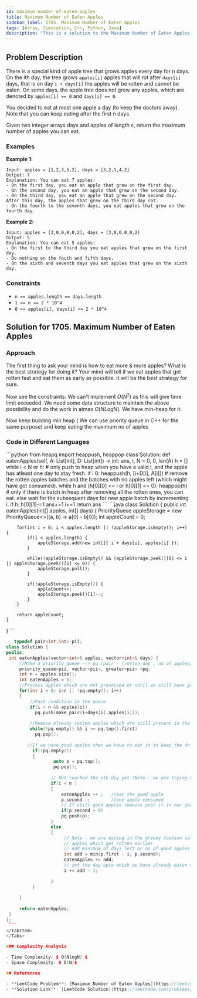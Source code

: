 ```yaml
---
id: maximum-number-of-eaten-apples
title: Maximum Number of Eaten Apples
sidebar_label: 1705. Maximum Number of Eaten Apples
tags: [Array, Simulation, C++, Python, Java]
description: "This is a solution to the Maximum Number of Eaten Apples problem on LeetCode."
---
```


## Problem Description

There is a special kind of apple tree that grows apples every day for n days. On the ith day, the tree grows `apples[i]` apples that will rot after `days[i]` days, that is on day `i + days[i]` the apples will be rotten and cannot be eaten. On some days, the apple tree does not grow any apples, which are denoted by `apples[i] == 0` and `days[i] == 0`.

You decided to eat at most one apple a day (to keep the doctors away). Note that you can keep eating after the first n days.

Given two integer arrays days and apples of length `n`, return the maximum number of apples you can eat.

### Examples

**Example 1:**

```
Input: apples = [1,2,3,5,2], days = [3,2,1,4,2]
Output: 7
Explanation: You can eat 7 apples:
- On the first day, you eat an apple that grew on the first day.
- On the second day, you eat an apple that grew on the second day.
- On the third day, you eat an apple that grew on the second day. After this day, the apples that grew on the third day rot.
- On the fourth to the seventh days, you eat apples that grew on the fourth day.

```

**Example 2:**

```
Input: apples = [3,0,0,0,0,2], days = [3,0,0,0,0,2]
Output: 5
Explanation: You can eat 5 apples:
- On the first to the third day you eat apples that grew on the first day.
- Do nothing on the fouth and fifth days.
- On the sixth and seventh days you eat apples that grew on the sixth day.

```

### Constraints

- `n == apples.length == days.length`
- `1 <= n <= 2 * 10^4`
- `0 <= apples[i], days[i] <= 2 * 10^4`

## Solution for 1705. Maximum Number of Eaten Apples


### Approach 

The first thing to ask your mind is how to eat more & more apples? What is the best strategy for doing it?
Your mind will tell if we eat apples that get rotten fast and eat them as early as possible. It will be the best strategy for sure.

Now see the constraints: We can't implement $O(N^2)$ as this will give time limit exceeded.
We need some data structure to maintain the above possibility and do the work in atmax $O(NLogN)$.
We have min-heap for it.

Now keep building min heap ( We can use priority queue in C++ for the same purpose) and keep eating the maximum no of apples 

### Code in Different Languages

<Tabs>
  <TabItem value="Python" label="Python">
  <SolutionAuthor name="@agarwalhimanshugaya"/>
   ```python
       from heapq import heappush, heappop
class Solution:
    def eatenApples(self, A: List[int], D: List[int]) -> int:
        ans, i, N = 0, 0, len(A)
        h = []
        while i < N or h:
            # only push to heap when you have a valid i, and the apple has atleast one day to stay fresh.
            if i<N and A[i] > 0:
                heappush(h, [i+D[i], A[i]])
            # remove the rotten apples batches and the batches with no apples left (which might have got consumed).
            while h and (h[0][0] <= i or h[0][1] <= 0):
                heappop(h)
            # only if there is batch in heap after removing all the rotten ones, you can eat. else wait for the subsequent days for new apple batch by incrementing i.
            if h:
                h[0][1]-=1
                ans+=1
            i+=1
        return ans 
    ```
  </TabItem>
  <TabItem value="Java" label="Java">
  <SolutionAuthor name="@agarwalhimanshugaya"/>
   ```java
       class Solution {
    public int eatenApples(int[] apples, int[] days) {
        PriorityQueue<int[]> appleStorage = new PriorityQueue<>((a, b) -> a[0] - b[0]);
        int appleCount = 0;
        
        for(int i = 0; i < apples.length || !appleStorage.isEmpty(); i++) {
            if(i < apples.length) {
                appleStorage.add(new int[]{ i + days[i], apples[i] });
            }
            
            while(!appleStorage.isEmpty() && (appleStorage.peek()[0] <= i || appleStorage.peek()[1] <= 0)) {
                appleStorage.poll();
            }
            
            if(!appleStorage.isEmpty()) {
                appleCount++;
                appleStorage.peek()[1]--;
            }
        }
        
        return appleCount;
    }
}
    ```
  </TabItem>
  <TabItem value="C++" label="C++">
  <SolutionAuthor name="@hiteshgahanolia"/>
   ```cpp
      typedef pair<int,int> pii;
class Solution {
public:
    int eatenApples(vector<int>& apples, vector<int>& days) {
        //Make a priority queue --> pq (pair - {rotten day , no of apples} ) and sort according to increasing rotten day
        priority_queue<pii, vector<pii>, greater<pii> >pq;
        int n = apples.size();
        int eatenApples = 0;
        //Process apples which are not processed or until we still have good apples in the queue
        for(int i = 0; i<n || !pq.empty(); i++)
        {
            //Push condition in the queue
            if(i < n && apples[i])
              pq.push(make_pair(i+days[i],apples[i]));
              
            //Remove already rotten apples which are still present in the queue
            while(!pq.empty() && i >= pq.top().first)
              pq.pop();
           
           //If we have good apples then we have to eat it to keep the dr away
             if(!pq.empty())
             {
                     auto p = pq.top(); 
                     pq.pop();
                     
                    // Not reached the nth day yet (Note : we are trying to eat atmost 1 apple a day here)
                    if(i < n )  
                    {
                        eatenApples ++ ;   //eat the good apple
                        p.second--;        //one apple consumed 
                        // If still good apples remains push it in our good apple queue
                        if(p.second > 0)
                        pq.push(p);
                    }
                    else
                    {
                         // Note - we are eating in the greedy fashion so as to consume max no of apples, i.e first eating those
                         // apples which get rotten earlier
                         // Add minimum of days left or no of good apples left for the current pair
                         int add = min(p.first - i, p.second);
                         eatenApples += add;
                         // set the day upto which we have already eaten so as to check for the comming days
                         i += add - 1;
                         
                    }
             }
           
        }
       
        return eatenApples;
    }
};
    ```
</TabItem>
</Tabs>

### Complexity Analysis

- Time Complexity: $ O(NlogN) $
- Space Complexity: $ O(N)$

## References

- **LeetCode Problem**: [Maximum Number of Eaten Apples](https://leetcode.com/problems/maximum-number-of-eaten-apples/description/)
- **Solution Link**: [LeetCode Solution](https://leetcode.com/problems/maximum-number-of-eaten-apples/solutions/)
